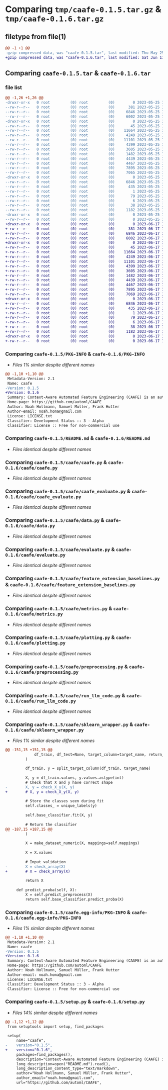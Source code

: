 # Comparing `tmp/caafe-0.1.5.tar.gz` & `tmp/caafe-0.1.6.tar.gz`

## filetype from file(1)

```diff
@@ -1 +1 @@
-gzip compressed data, was "caafe-0.1.5.tar", last modified: Thu May 25 18:31:13 2023, max compression
+gzip compressed data, was "caafe-0.1.6.tar", last modified: Sat Jun 17 19:56:29 2023, max compression
```

## Comparing `caafe-0.1.5.tar` & `caafe-0.1.6.tar`

### file list

```diff
@@ -1,26 +1,26 @@
-drwxr-xr-x   0 root         (0) root         (0)        0 2023-05-25 18:31:13.511086 caafe-0.1.5/
--rw-r--r--   0 root         (0) root         (0)      381 2023-05-25 18:30:36.000000 caafe-0.1.5/LICENSE.txt
--rw-r--r--   0 root         (0) root         (0)     6846 2023-05-25 18:31:13.511086 caafe-0.1.5/PKG-INFO
--rw-r--r--   0 root         (0) root         (0)     6002 2023-05-25 18:30:36.000000 caafe-0.1.5/README.md
-drwxr-xr-x   0 root         (0) root         (0)        0 2023-05-25 18:31:13.510086 caafe-0.1.5/caafe/
--rw-r--r--   0 root         (0) root         (0)       45 2023-05-25 18:30:36.000000 caafe-0.1.5/caafe/__init__.py
--rw-r--r--   0 root         (0) root         (0)    11664 2023-05-25 18:30:36.000000 caafe-0.1.5/caafe/caafe.py
--rw-r--r--   0 root         (0) root         (0)     4249 2023-05-25 18:30:36.000000 caafe-0.1.5/caafe/caafe_evaluate.py
--rw-r--r--   0 root         (0) root         (0)    11101 2023-05-25 18:30:36.000000 caafe-0.1.5/caafe/data.py
--rw-r--r--   0 root         (0) root         (0)     4399 2023-05-25 18:30:36.000000 caafe-0.1.5/caafe/evaluate.py
--rw-r--r--   0 root         (0) root         (0)     3605 2023-05-25 18:30:36.000000 caafe-0.1.5/caafe/feature_extension_baselines.py
--rw-r--r--   0 root         (0) root         (0)     1482 2023-05-25 18:30:36.000000 caafe-0.1.5/caafe/metrics.py
--rw-r--r--   0 root         (0) root         (0)     4439 2023-05-25 18:30:36.000000 caafe-0.1.5/caafe/plotting.py
--rw-r--r--   0 root         (0) root         (0)     4467 2023-05-25 18:30:36.000000 caafe-0.1.5/caafe/preprocessing.py
--rw-r--r--   0 root         (0) root         (0)     7895 2023-05-25 18:30:36.000000 caafe-0.1.5/caafe/run_llm_code.py
--rw-r--r--   0 root         (0) root         (0)     7065 2023-05-25 18:30:36.000000 caafe-0.1.5/caafe/sklearn_wrapper.py
-drwxr-xr-x   0 root         (0) root         (0)        0 2023-05-25 18:31:13.510086 caafe-0.1.5/caafe.egg-info/
--rw-r--r--   0 root         (0) root         (0)     6846 2023-05-25 18:31:13.000000 caafe-0.1.5/caafe.egg-info/PKG-INFO
--rw-r--r--   0 root         (0) root         (0)      435 2023-05-25 18:31:13.000000 caafe-0.1.5/caafe.egg-info/SOURCES.txt
--rw-r--r--   0 root         (0) root         (0)        1 2023-05-25 18:31:13.000000 caafe-0.1.5/caafe.egg-info/dependency_links.txt
--rw-r--r--   0 root         (0) root         (0)       79 2023-05-25 18:31:13.000000 caafe-0.1.5/caafe.egg-info/requires.txt
--rw-r--r--   0 root         (0) root         (0)        6 2023-05-25 18:31:13.000000 caafe-0.1.5/caafe.egg-info/top_level.txt
--rw-r--r--   0 root         (0) root         (0)       38 2023-05-25 18:31:13.511086 caafe-0.1.5/setup.cfg
--rw-r--r--   0 root         (0) root         (0)     1182 2023-05-25 18:31:10.000000 caafe-0.1.5/setup.py
-drwxr-xr-x   0 root         (0) root         (0)        0 2023-05-25 18:31:13.511086 caafe-0.1.5/tests/
--rw-r--r--   0 root         (0) root         (0)        0 2023-05-25 18:30:36.000000 caafe-0.1.5/tests/test_sklearn_wrapper.py
+drwxr-xr-x   0 root         (0) root         (0)        0 2023-06-17 19:56:29.716981 caafe-0.1.6/
+-rw-r--r--   0 root         (0) root         (0)      381 2023-06-17 19:55:22.000000 caafe-0.1.6/LICENSE.txt
+-rw-r--r--   0 root         (0) root         (0)     6846 2023-06-17 19:56:29.716981 caafe-0.1.6/PKG-INFO
+-rw-r--r--   0 root         (0) root         (0)     6002 2023-06-17 19:55:22.000000 caafe-0.1.6/README.md
+drwxr-xr-x   0 root         (0) root         (0)        0 2023-06-17 19:56:29.714981 caafe-0.1.6/caafe/
+-rw-r--r--   0 root         (0) root         (0)       45 2023-06-17 19:55:22.000000 caafe-0.1.6/caafe/__init__.py
+-rw-r--r--   0 root         (0) root         (0)    11664 2023-06-17 19:55:22.000000 caafe-0.1.6/caafe/caafe.py
+-rw-r--r--   0 root         (0) root         (0)     4249 2023-06-17 19:55:22.000000 caafe-0.1.6/caafe/caafe_evaluate.py
+-rw-r--r--   0 root         (0) root         (0)    11101 2023-06-17 19:55:22.000000 caafe-0.1.6/caafe/data.py
+-rw-r--r--   0 root         (0) root         (0)     4399 2023-06-17 19:55:22.000000 caafe-0.1.6/caafe/evaluate.py
+-rw-r--r--   0 root         (0) root         (0)     3605 2023-06-17 19:55:22.000000 caafe-0.1.6/caafe/feature_extension_baselines.py
+-rw-r--r--   0 root         (0) root         (0)     1482 2023-06-17 19:55:22.000000 caafe-0.1.6/caafe/metrics.py
+-rw-r--r--   0 root         (0) root         (0)     4439 2023-06-17 19:55:22.000000 caafe-0.1.6/caafe/plotting.py
+-rw-r--r--   0 root         (0) root         (0)     4467 2023-06-17 19:55:22.000000 caafe-0.1.6/caafe/preprocessing.py
+-rw-r--r--   0 root         (0) root         (0)     7895 2023-06-17 19:55:22.000000 caafe-0.1.6/caafe/run_llm_code.py
+-rw-r--r--   0 root         (0) root         (0)     7069 2023-06-17 19:56:24.000000 caafe-0.1.6/caafe/sklearn_wrapper.py
+drwxr-xr-x   0 root         (0) root         (0)        0 2023-06-17 19:56:29.715981 caafe-0.1.6/caafe.egg-info/
+-rw-r--r--   0 root         (0) root         (0)     6846 2023-06-17 19:56:29.000000 caafe-0.1.6/caafe.egg-info/PKG-INFO
+-rw-r--r--   0 root         (0) root         (0)      435 2023-06-17 19:56:29.000000 caafe-0.1.6/caafe.egg-info/SOURCES.txt
+-rw-r--r--   0 root         (0) root         (0)        1 2023-06-17 19:56:29.000000 caafe-0.1.6/caafe.egg-info/dependency_links.txt
+-rw-r--r--   0 root         (0) root         (0)       79 2023-06-17 19:56:29.000000 caafe-0.1.6/caafe.egg-info/requires.txt
+-rw-r--r--   0 root         (0) root         (0)        6 2023-06-17 19:56:29.000000 caafe-0.1.6/caafe.egg-info/top_level.txt
+-rw-r--r--   0 root         (0) root         (0)       38 2023-06-17 19:56:29.716981 caafe-0.1.6/setup.cfg
+-rw-r--r--   0 root         (0) root         (0)     1182 2023-06-17 19:56:10.000000 caafe-0.1.6/setup.py
+drwxr-xr-x   0 root         (0) root         (0)        0 2023-06-17 19:56:29.716981 caafe-0.1.6/tests/
+-rw-r--r--   0 root         (0) root         (0)        0 2023-06-17 19:55:22.000000 caafe-0.1.6/tests/test_sklearn_wrapper.py
```

### Comparing `caafe-0.1.5/PKG-INFO` & `caafe-0.1.6/PKG-INFO`

 * *Files 1% similar despite different names*

```diff
@@ -1,10 +1,10 @@
 Metadata-Version: 2.1
 Name: caafe
-Version: 0.1.5
+Version: 0.1.6
 Summary: Context-Aware Automated Feature Engineering (CAAFE) is an automated machine learning tool that uses large language models for feature engineering in tabular datasets. It generates Python code for new features along with explanations for their utility, enhancing interpretability.
 Home-page: https://github.com/automl/CAAFE
 Author: Noah Hollmann, Samuel Müller, Frank Hutter
 Author-email: noah.homa@gmail.com
 License: LICENSE.txt
 Classifier: Development Status :: 3 - Alpha
 Classifier: License :: Free for non-commercial use
```

### Comparing `caafe-0.1.5/README.md` & `caafe-0.1.6/README.md`

 * *Files identical despite different names*

### Comparing `caafe-0.1.5/caafe/caafe.py` & `caafe-0.1.6/caafe/caafe.py`

 * *Files identical despite different names*

### Comparing `caafe-0.1.5/caafe/caafe_evaluate.py` & `caafe-0.1.6/caafe/caafe_evaluate.py`

 * *Files identical despite different names*

### Comparing `caafe-0.1.5/caafe/data.py` & `caafe-0.1.6/caafe/data.py`

 * *Files identical despite different names*

### Comparing `caafe-0.1.5/caafe/evaluate.py` & `caafe-0.1.6/caafe/evaluate.py`

 * *Files identical despite different names*

### Comparing `caafe-0.1.5/caafe/feature_extension_baselines.py` & `caafe-0.1.6/caafe/feature_extension_baselines.py`

 * *Files identical despite different names*

### Comparing `caafe-0.1.5/caafe/metrics.py` & `caafe-0.1.6/caafe/metrics.py`

 * *Files identical despite different names*

### Comparing `caafe-0.1.5/caafe/plotting.py` & `caafe-0.1.6/caafe/plotting.py`

 * *Files identical despite different names*

### Comparing `caafe-0.1.5/caafe/preprocessing.py` & `caafe-0.1.6/caafe/preprocessing.py`

 * *Files identical despite different names*

### Comparing `caafe-0.1.5/caafe/run_llm_code.py` & `caafe-0.1.6/caafe/run_llm_code.py`

 * *Files identical despite different names*

### Comparing `caafe-0.1.5/caafe/sklearn_wrapper.py` & `caafe-0.1.6/caafe/sklearn_wrapper.py`

 * *Files 1% similar despite different names*

```diff
@@ -151,15 +151,15 @@
             df_train, df_test=None, target_column=target_name, return_mappings=True
         )
 
         df_train, y = split_target_column(df_train, target_name)
 
         X, y = df_train.values, y.values.astype(int)
         # Check that X and y have correct shape
-        X, y = check_X_y(X, y)
+        # X, y = check_X_y(X, y)
 
         # Store the classes seen during fit
         self.classes_ = unique_labels(y)
 
         self.base_classifier.fit(X, y)
 
         # Return the classifier
@@ -187,15 +187,15 @@
         )
 
         X = make_dataset_numeric(X, mappings=self.mappings)
 
         X = X.values
 
         # Input validation
-        X = check_array(X)
+        # X = check_array(X)
 
         return X
 
     def predict_proba(self, X):
         X = self.predict_preprocess(X)
         return self.base_classifier.predict_proba(X)
```

### Comparing `caafe-0.1.5/caafe.egg-info/PKG-INFO` & `caafe-0.1.6/caafe.egg-info/PKG-INFO`

 * *Files 1% similar despite different names*

```diff
@@ -1,10 +1,10 @@
 Metadata-Version: 2.1
 Name: caafe
-Version: 0.1.5
+Version: 0.1.6
 Summary: Context-Aware Automated Feature Engineering (CAAFE) is an automated machine learning tool that uses large language models for feature engineering in tabular datasets. It generates Python code for new features along with explanations for their utility, enhancing interpretability.
 Home-page: https://github.com/automl/CAAFE
 Author: Noah Hollmann, Samuel Müller, Frank Hutter
 Author-email: noah.homa@gmail.com
 License: LICENSE.txt
 Classifier: Development Status :: 3 - Alpha
 Classifier: License :: Free for non-commercial use
```

### Comparing `caafe-0.1.5/setup.py` & `caafe-0.1.6/setup.py`

 * *Files 14% similar despite different names*

```diff
@@ -1,12 +1,12 @@
 from setuptools import setup, find_packages
 
 setup(
     name="caafe",
-    version="0.1.5",
+    version="0.1.6",
     packages=find_packages(),
     description="Context-Aware Automated Feature Engineering (CAAFE) is an automated machine learning tool that uses large language models for feature engineering in tabular datasets. It generates Python code for new features along with explanations for their utility, enhancing interpretability.",
     long_description=open("README.md").read(),
     long_description_content_type="text/markdown",
     author="Noah Hollmann, Samuel Müller, Frank Hutter",
     author_email="noah.homa@gmail.com",
     url="https://github.com/automl/CAAFE",
```

